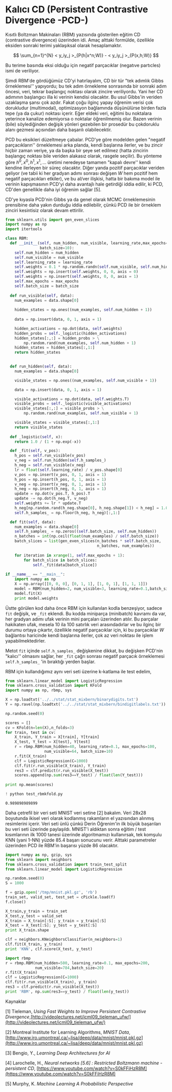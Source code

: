 # Kalıcı CD (Persistent Contrastive Divergence -PCD-)

Kısıtlı Boltzman Makinaları (RBM) yazısında gösterilen eğitim CD
(contrastive divergence) üzerinden idi. Amaç alttaki formülde, özellikle
eksiden sonraki terimi yaklaşıksal olarak hesaplamaktır. 

$$ 
\sum_{n=1}^{N}  < y_iy_j >_{P(h|x^n;W)} - < y_iy_j >_{P(x,h;W)} 
$$

Bu terime basında eksi olduğu için negatif parçacıklar (negatıve partıcles)
ismi de veriliyor. 

Şimdi RBM'de gördüğümüz CD'yi hatırlayalım, CD bir tür "tek adımlık Gibbs
örneklemesi'' yapıyordu; bu tek adım örnekleme sonrasında bir sonraki adım
öncesi, veri, tekrar başlangıç noktası olarak zincire veriliyordu. Yani her CD
adımının başlangıcı illa ki verinin kendisi olacaktır. Bu usul Gibbs'in veriden
uzaklaşma şansı çok azdır. Fakat çoğu ilginç yapay öğrenim verisi çok dorukludur
(multimodal), optimizasyon bağlamında düşünülürse birden fazla tepe (ya da
çukur) noktası içerir. Eğer eldeki veri, eğitimi bu noktalara yeterince kanalize
edemiyorsa o noktalar öğrenilmemiş olur. Bazen verinin (bile) söylediğinden
değişik yönleri gezebilen bir prosedür bu çokdoruklu alanı gezmesi açısından
daha başarılı olabilecektir.

PCD bu eksikleri düzeltmeye çabalar. PCD'ye göre modelden gelen "negatif
parçacıkların'' örneklemesi arka planda, kendi başlarına ilerler, ve bu
zincir hiçbir zaman veriye, ya da başka bir şeye set edilmez (hatta
zincirin başlangıç noktası bile veriden alakasız olarak, rasgele
seçilir). Bu yönteme göre $h^0,x^0, h^1, x^1, ...$ üretimi neredeyse
tamamen "kapalı devre'' kendi kendine ilerleyen bir süreç olacaktır. Diğer
yanda pozitif parçacıklar veriden geliyor (ve tabii ki her gradyan adımı
sonrası değişen $W$ hem pozitif hem negatif parçacıkları etkiler), ve bu
al/ver ilişkisi, hatta bir bakıma model ile verinin kapışmasının PCD'yi
daha avantajlı hale getirdiği iddia edilir, ki PCD, CD'den genellikle daha
iyi öğrenim sağlar [5].

CD'ye kıyasla PCD'nin Gibbs ya da genel olarak MCMC örneklemesinin
prensibine daha yakın durduğu iddia edilebilir, çünkü PCD ile bir örneklem
zinciri kesintisiz olarak devam ettirilir. 

```python
from sklearn.utils import gen_even_slices
import numpy as np
import itertools

class RBM:  
  def __init__(self, num_hidden, num_visible, learning_rate,max_epochs=10,
               batch_size=10):
    self.num_hidden = num_hidden
    self.num_visible = num_visible
    self.learning_rate = learning_rate
    self.weights = 0.1 * np.random.randn(self.num_visible, self.num_hidden)    
    self.weights = np.insert(self.weights, 0, 0, axis = 0)
    self.weights = np.insert(self.weights, 0, 0, axis = 1)
    self.max_epochs = max_epochs
    self.batch_size = batch_size
            
  def run_visible(self, data):
    num_examples = data.shape[0]
    
    hidden_states = np.ones((num_examples, self.num_hidden + 1))
    
    data = np.insert(data, 0, 1, axis = 1)

    hidden_activations = np.dot(data, self.weights)
    hidden_probs = self._logistic(hidden_activations)
    hidden_states[:,:] = hidden_probs > \
        np.random.rand(num_examples, self.num_hidden + 1)  
    hidden_states = hidden_states[:,1:]
    return hidden_states

          
  def run_hidden(self, data):
    num_examples = data.shape[0]

    visible_states = np.ones((num_examples, self.num_visible + 1))

    data = np.insert(data, 0, 1, axis = 1)

    visible_activations = np.dot(data, self.weights.T)
    visible_probs = self._logistic(visible_activations)
    visible_states[:,:] = visible_probs > \
        np.random.rand(num_examples, self.num_visible + 1)

    visible_states = visible_states[:,1:]
    return visible_states
  
  def _logistic(self, x):
    return 1.0 / (1 + np.exp(-x))

  def _fit(self, v_pos):
    h_pos = self.run_visible(v_pos)
    v_neg = self.run_hidden(self.h_samples_)
    h_neg = self.run_visible(v_neg)
    lr = float(self.learning_rate) / v_pos.shape[0]
    v_pos = np.insert(v_pos, 0, 1, axis = 1)
    h_pos = np.insert(h_pos, 0, 1, axis = 1)
    v_neg = np.insert(v_neg, 0, 1, axis = 1)
    h_neg = np.insert(h_neg, 0, 1, axis = 1)
    update = np.dot(v_pos.T, h_pos).T
    update -= np.dot(h_neg.T, v_neg)
    self.weights += lr * update.T
    h_neg[np.random.rand(h_neg.shape[0], h_neg.shape[1]) < h_neg] = 1.0 
    self.h_samples_ = np.floor(h_neg, h_neg)[:,1:]

  def fit(self, data):
    num_examples = data.shape[0]
    self.h_samples_ = np.zeros((self.batch_size, self.num_hidden))
    n_batches = int(np.ceil(float(num_examples) / self.batch_size))
    batch_slices = list(gen_even_slices(n_batches * self.batch_size,
                                        n_batches, num_examples))
    
    for iteration in xrange(1, self.max_epochs + 1):
        for batch_slice in batch_slices:
            self._fit(data[batch_slice])
    
if __name__ == "__main__":    
    import numpy as np
    X = np.array([[0, 0, 0], [0, 1, 1], [1, 0, 1], [1, 1, 1]])
    model = RBM(num_hidden=2, num_visible=3, learning_rate=0.1,batch_size=2)
    model.fit(X)
    print model.weights
```

Üstte görülen kod daha önce RBM için kullanılan kodla benzeşiyor, sadece
`fit` değişik, ve `_fit` eklendi. Bu kodda miniparça (minibatch)
kavramı da var, her gradyan adımı ufak verinin mini parçaları üzerinden
atılır. Bu parçalar hakikaten ufak, mesela 10 ila 100 satırlık veri
arasındadırlar ve bu ilginç bir durumu ortaya çıkartır, özellikle negatif
parçacıklar için, ki bu parçacıklar $W$ bağlantısı haricinde kendi başlarına
ilerler, çok az veri noktası ile işlem yapabilmektedirler.

Metot `fit` içinde `self.h_samples_` değişkenine dikkat, bu
değişken PCD'nin "kalıcı'' olmasını sağlar, her `_fit` çağrı sonrası
negatif parçacık örneklemesi `self.h_samples_` 'in bıraktığı yerden
başlar.

RBM için kullandığımız aynı veri seti üzerine k-katlama ile test edelim,

```python
from sklearn.linear_model import LogisticRegression
from sklearn.cross_validation import KFold
import numpy as np, rbmp, sys

X = np.loadtxt('../../stat/stat_mixbern/binarydigits.txt')
Y = np.ravel(np.loadtxt('../../stat/stat_mixbern/bindigitlabels.txt'))

np.random.seed(0)

scores = []
cv = KFold(n=len(X),n_folds=3)
for train, test in cv:
    X_train, Y_train = X[train], Y[train]
    X_test, Y_test = X[test], Y[test]
    r = rbmp.RBM(num_hidden=40, learning_rate=0.1, max_epochs=100,
                 num_visible=64, batch_size=10)
    r.fit(X_train)
    clf = LogisticRegression(C=1000)
    clf.fit(r.run_visible(X_train), Y_train)
    res3 = clf.predict(r.run_visible(X_test))
    scores.append(np.sum(res3==Y_test) / float(len(Y_test)))        
    
print np.mean(scores)
```

```python
! python test_rbmkfold.py
```

```
0.989898989899
```

Daha çetrefil bir veri seti MNIST veri setine [2] bakalım. Veri 28x28
boyutunda ikisel veri olarak kodlanmış rakamların el yazısından alınmış
resimlerini içerir. Veri seti ünlü çünkü Derin Öğrenim'in ilk büyük
başarıları bu veri seti üzerinde paylaşıldı. MNIST'i aldıktan sonra eğitim
/ test kısımlarının ilk 1000 tanesi üzerinde algoritmamızı kullanırsak, tek
komşulu KNN (yani 1-NN) yüzde 85.4 başarı sonucunu verir. Alttaki
parametreler üzerinden PCD ile RBM'in başarısı yüzde 86 olacaktır.

```python
import numpy as np, gzip, sys
from sklearn import neighbors
from sklearn.cross_validation import train_test_split
from sklearn.linear_model import LogisticRegression

np.random.seed(0)
S = 1000

f = gzip.open('/tmp/mnist.pkl.gz', 'rb')
train_set, valid_set, test_set = cPickle.load(f)
f.close()

X_train,y_train = train_set
X_test,y_test = valid_set
X_train = X_train[:S]; y_train = y_train[:S]
X_test = X_test[:S]; y_test = y_test[:S]
print X_train.shape

clf = neighbors.KNeighborsClassifier(n_neighbors=1)
clf.fit(X_train, y_train)
print 'KNN', clf.score(X_test, y_test)

import rbmp
r = rbmp.RBM(num_hidden=500, learning_rate=0.1, max_epochs=200,
             num_visible=784,batch_size=20)
r.fit(X_train)
clf = LogisticRegression(C=1000)
clf.fit(r.run_visible(X_train), y_train)
res3 = clf.predict(r.run_visible(X_test))
print 'RBM', np.sum(res3==y_test) / float(len(y_test))
```

Kaynaklar

[1] Tieleman, *Using Fast Weights to Improve Persistent Contrastive Divergence*,[http://videolectures.net/icml09_tieleman_ufw/](http://videolectures.net/icml09_tieleman_ufw/)

[2] Montreal Institute for Learning Algorithms, *MNIST Data*, [http://www.iro.umontreal.ca/~lisa/deep/data/mnist/mnist.pkl.gz](http://www.iro.umontreal.ca/~lisa/deep/data/mnist/mnist.pkl.gz)

[3] Bengio, Y., *Learning Deep Architectures for AI*

[4] Larochelle, H., *Neural networks [5.6] : Restricted Boltzmann machine - persistent CD*,  [https://www.youtube.com/watch?v=S0kFFiHzR8M](https://www.youtube.com/watch?v=S0kFFiHzR8M)

[5] Murphy, K. *Machine Learning A Probabilistic Perspective*


